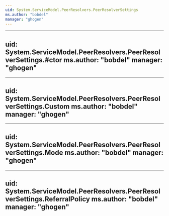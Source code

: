 ```yaml
---
uid: System.ServiceModel.PeerResolvers.PeerResolverSettings
ms.author: "bobdel"
manager: "ghogen"
---
```


---
uid: System.ServiceModel.PeerResolvers.PeerResolverSettings.#ctor
ms.author: "bobdel"
manager: "ghogen"
---

---
uid: System.ServiceModel.PeerResolvers.PeerResolverSettings.Custom
ms.author: "bobdel"
manager: "ghogen"
---

---
uid: System.ServiceModel.PeerResolvers.PeerResolverSettings.Mode
ms.author: "bobdel"
manager: "ghogen"
---

---
uid: System.ServiceModel.PeerResolvers.PeerResolverSettings.ReferralPolicy
ms.author: "bobdel"
manager: "ghogen"
---
